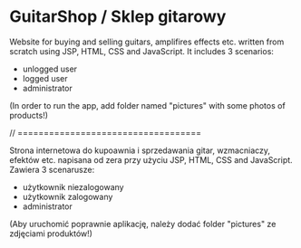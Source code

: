 # GuitarShop / Sklep gitarowy

Website for buying and selling guitars, amplifires effects etc. written from scratch using JSP, HTML, CSS and JavaScript.
It includes 3 scenarios:
- unlogged user
- logged user
- administrator

(In order to run the app, add folder named "pictures" with some photos of products!)

// ===================================

Strona internetowa do kupoawnia i sprzedawania gitar, wzmacniaczy, efektów etc. napisana od zera przy użyciu JSP, HTML, CSS and JavaScript.
Zawiera 3 scenarusze:
- użytkownik niezalogowany
- użytkownik zalogowany
- administrator

(Aby uruchomić poprawnie aplikację, należy dodać folder "pictures" ze zdjęciami produktów!)
